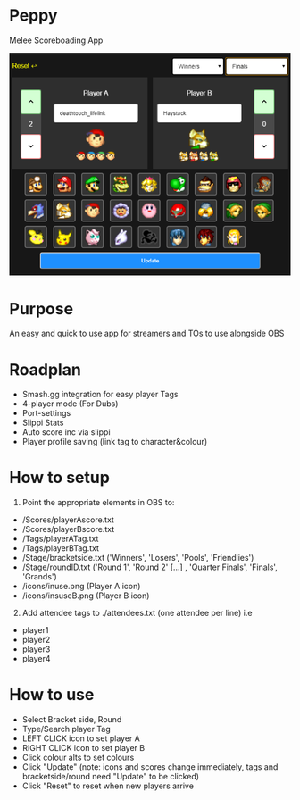 # Peppy
 Melee Scoreboading App

![Peppy Preview](./peppyimg.png)

# Purpose
An easy and quick to use app for streamers and TOs to use alongside OBS 

# Roadplan
- Smash.gg integration for easy player Tags
- 4-player mode (For Dubs)
- Port-settings
- Slippi Stats
- Auto score inc via slippi
- Player profile saving (link tag to character&colour)

# How to setup
1. Point the appropriate elements in OBS to:
- /Scores/playerAscore.txt
- /Scores/playerBscore.txt
- /Tags/playerATag.txt
- /Tags/playerBTag.txt
- /Stage/bracketside.txt ('Winners', 'Losers', 'Pools', 'Friendlies')
- /Stage/roundID.txt ('Round 1', 'Round 2' [...] , 'Quarter Finals', 'Finals', 'Grands')
- /icons/inuse.png (Player A icon)
- /icons/insuseB.png (Player B icon)

2. Add attendee tags to ./attendees.txt (one attendee per line)
i.e
- player1
- player2
- player3
- player4

# How to use
- Select Bracket side, Round
- Type/Search player Tag
- LEFT CLICK icon to set player A
- RIGHT CLICK icon to set player B
- Click colour alts to set colours
- Click "Update"
(note: icons and scores change immediately, tags and bracketside/round need "Update" to be clicked)
- Click "Reset" to reset when new players arrive


